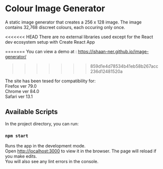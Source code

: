 # Colour Image Generator

A static image generator that creates a 256 x 128 image.
The image contains 32,768 discreet colours, each occuring only once.

<<<<<<< HEAD
There are no external libraries used except for the React dev ecosystem setup with Create React App

=======
You can view a demo at : https://ishaan-ner.github.io/image-generator/

> > > > > > > 859d1e4d78534b41eb58b267acc236d12481520a

The site has been tesed for compatibility for:<br />
Firefox ver 79.0 <br />
Chrome ver 84.0 <br />
Safari ver 13.1 <br />

## Available Scripts

In the project directory, you can run:

### `npm start`

Runs the app in the development mode.<br />
Open [http://localhost:3000](http://localhost:3000) to view it in the browser.
The page will reload if you make edits.<br />
You will also see any lint errors in the console.
